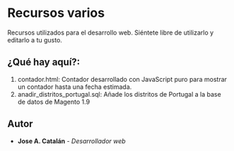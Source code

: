 # Recursos varios

Recursos utilizados para el desarrollo web. Siéntete libre de utilizarlo y editarlo a tu gusto.


## ¿Qué hay aquí?:

1. contador.html: Contador desarrollado con JavaScript puro para mostrar un contador hasta una fecha estimada.
2. anadir_distritos_portugal.sql: Añade los distritos de Portugal a la base de datos de Magento 1.9


## Autor

* **Jose A. Catalán** - *Desarrollador web*
